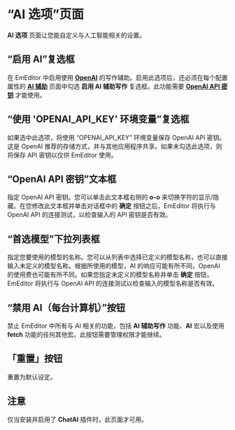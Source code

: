 # “AI 选项”页面

**AI 选项** 页面让您能自定义与人工智能相关的设置。

## “启用 AI”复选框

在 EmEditor 中启用使用 [**OpenAI**](https://openai.com/) 的写作辅助。启用此选项后，还必须在每个配置属性的 [**AI 辅助**](../../properties/ai_assist/index) 页面中勾选 **启用 AI 辅助写作** 复选框。此功能需要 [**OpenAI API 密钥**](https://platform.openai.com/api-keys) 才能使用。

## “使用 'OPENAI_API_KEY' 环境变量”复选框

如果选中此选项，将使用 “OPENAI_API_KEY” 环境变量保存 OpenAI API 密钥。这是 OpenAI 推荐的存储方式，并与其他应用程序共享。如果未勾选此选项，则将保存 API 密钥以仅供 EmEditor 使用。

## “OpenAI API 密钥”文本框

指定 OpenAI API 密钥。您可以单击此文本框右侧的 **o-o** 来切换字符的显示/隐藏。在您修改此文本框并单击对话框中的 **确定** 按钮之后，EmEditor 将执行与 OpenAI API 的连接测试，以检查输入的 API 密钥是否有效。

## “首选模型”下拉列表框

指定您要使用的模型的名称。您可以从列表中选择已定义的模型名称，也可以直接输入未定义的模型名称。根据所使用的模型，AI 的响应可能有所不同，OpenAI 的使用费也可能有所不同。如果您指定未定义的模型名称并单击 **确定** 按钮，EmEditor 将执行与 OpenAI API 的连接测试以检查输入的模型名称是否有效。

## “禁用 AI（每台计算机）”按钮

禁止 EmEditor 中所有与 AI 相关的功能，包括 **AI 辅助写作** 功能、**AI** 宏以及使用 **fetch** 功能的任何其他宏。此按钮需要管理权限才能继续。

## 「重置」按钮

重置为默认设定。

## 注意

仅当安装并启用了 **ChatAI** 插件时，此页面才可用。
